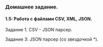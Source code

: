 ### Домашнее задание.

#### 1.5: Работа с файлами CSV, XML, JSON.

Задание 1. CSV - JSON парсер.

Задание 3: JSON парсер (со звездочкой *).